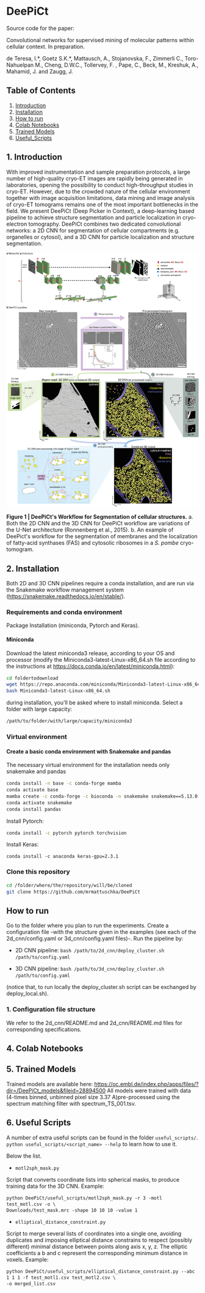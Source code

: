 # DeePiCt 
Source code for the paper: 

Convolutional networks for supervised mining of molecular patterns within cellular context.
In preparation.

de Teresa, I.\*, Goetz S.K.\*, Mattausch, A., Stojanovska, F., Zimmerli C., Toro-Nahuelpan M., 
Cheng, D.W.C., Tollervey, F. , Pape, C., Beck, M., Kreshuk, A., Mahamid, J. and Zaugg, J. 


## Table of Contents
1. [Introduction](#Introduction)
2. [Installation](#Installation)
3. [How to run](#How_to_run)
4. [Colab Notebooks](#Colab)
5. [Trained Models](#Models)
6. [Useful_Scripts](#useful_scripts)
## 1. Introduction <a name="Introduction"></a>
With improved instrumentation and sample preparation protocols, a large number of high-quality 
cryo-ET images are rapidly being generated in laboratories, opening the possibility to conduct 
high-throughput studies in cryo-ET. However, due to the crowded nature of the cellular environment 
together with image acquisition limitations, data mining and image analysis of cryo-ET tomograms 
remains one of the most important bottlenecks in the field.
We present DeePiCt (Deep Picker in Context), a deep-learning based pipeline to achieve structure 
segmentation and particle localization in cryo-electron tomography. DeePiCt combines two dedicated 
convolutional networks: a 2D CNN for segmentation of cellular compartments (e.g. organelles or cytosol),
and a 3D CNN for particle localization and structure segmentation. 


![Segmentation of fatty-acid synthases (FAS), ribosomes and membranes in a cryo-tomogram from S.pombe](./images/workflow.png?raw=true)

__Figure 1 | DeePiCt's Workflow for Segmentation of cellular structures.__ a. Both the 2D CNN and the
3D CNN for DeePiCt workflow are variations of the U-Net architecture (Ronnenberg et al., 2015). 
b. An example of DeePict's workflow for the segmentation of membranes and the localization of 
fatty-acid synthases (FAS) and cytosolic ribosomes in a *S. pombe* cryo-tomogram.

## 2. Installation<a name="Installation"></a>

Both 2D and 3D CNN pipelines require a conda installation, and are run via the Snakemake workflow management system  
(https://snakemake.readthedocs.io/en/stable/).

### Requirements and conda environment

Package Installation (miniconda, Pytorch and Keras).

#### Miniconda

Download the latest miniconda3 release, according to your OS and processor (modify the Miniconda3-latest-Linux-x86_64.sh
file according to the instructions at https://docs.conda.io/en/latest/miniconda.html):

```bash
cd foldertodownload
wget https://repo.anaconda.com/miniconda/Miniconda3-latest-Linux-x86_64.sh
bash Miniconda3-latest-Linux-x86_64.sh
```

during installation, you'll be asked where to install miniconda. Select a folder with large capacity:

```bash
/path/to/folder/with/large/capacity/miniconda3
```

### Virtual environment

#### Create a basic conda environment with Snakemake and pandas
The necessary virtual environment for the installation needs only snakemake and pandas

```bash
conda install -n base -c conda-forge mamba
conda activate base
mamba create -c conda-forge -c bioconda -n snakemake snakemake==5.13.0
conda activate snakemake
conda install pandas
```


Install Pytorch:

```bash
conda install -c pytorch pytorch torchvision
```

Install Keras:

```
conda install -c anaconda keras-gpu=2.3.1
```

### Clone this repository

```bash
cd /folder/where/the/repository/will/be/cloned
git clone https://github.com/mrmattuschka/DeePiCt
```

## How to run<a name="How_to_run"></a>

Go to the folder where you plan to run the experiments. Create a
configuration file -with the structure given in the examples (see each of the 
2d_cnn/config.yaml or 3d_cnn/config.yaml files)-. Run the pipeline by:

- 2D CNN pipeline:
```bash /path/to/2d_cnn/deploy_cluster.sh  /path/to/config.yaml```

- 3D CNN pipeline:
```bash /path/to/3d_cnn/deploy_cluster.sh  /path/to/config.yaml```

(notice that, to run locally the deploy_cluster.sh script can be exchanged by deploy_local.sh).

### 1. Configuration file structure
We refer to the 2d_cnn/README.md and 2d_cnn/README.md files for corresponding specifications.

## 4. Colab Notebooks <a name="Colab"></a>

## 5. Trained Models <a name="Models"></a>
Trained models are available here: https://oc.embl.de/index.php/apps/files/?dir=/DeePiCt_models&fileid=28894500
All models were trained with data (4-times binned, unbinned pixel size 3.37 A)pre-processed using the spectrum matching filter with spectrum_TS_001.tsv.  

## 6. Useful Scripts <a name="useful_scripts"></a>

A number of extra useful scripts can be found in the folder `useful_scripts/`.
`python useful_scripts/<script_name> --help` to learn how to use it.

Below the list.

- `motl2sph_mask.py`

Script that converts coordinate lists into spherical masks, to produce training data for the
3D CNN. Example:
```
python DeePiCt/useful_scripts/motl2sph_mask.py -r 3 -motl test_motl.csv -o \
Downloads/test_mask.mrc -shape 10 10 10 -value 1
```

- `elliptical_distance_constraint.py`

Script to merge several lists of coordinates into a single one, avoiding duplicates and imposing
elliptical distance constrains to respect (possibly different) minimal distance between points 
along axis x, y, z. The elliptic coefficients a b and c represent the corresponding 
minimum distance in voxels. Example:
```
python DeePiCt/useful_scripts/elliptical_distance_constraint.py --abc 1 1 1 -f test_motl1.csv test_motl2.csv \
-o merged_list.csv 
```


